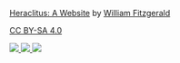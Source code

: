<a  href="https://heraclit.us">Heraclitus: A Website</a> by <a rel="cc:attributionURL" href="https://willfitzgerald.org">
William Fitzgerald</a>

[CC BY-SA 4.0](https://creativecommons.org/licenses/by-sa/4.0)

[<img src="https://mirrors.creativecommons.org/presskit/icons/cc.svg" />
<img src="https://mirrors.creativecommons.org/presskit/icons/by.svg" />
<img src="https://mirrors.creativecommons.org/presskit/icons/sa.svg" />](https://creativecommons.org/licenses/by-sa/4.0)
